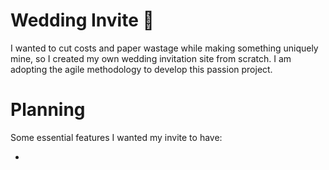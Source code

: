 <h1>Wedding Invite 💌</h1> 
<p>I wanted to cut costs and paper wastage while making something uniquely mine, so I created my own wedding invitation site from scratch. I am adopting the agile methodology to develop this passion project.</p>

<h1>Planning</h1>
<p>Some essential features I wanted my invite to have:</p>
<ul>
  <li></li>
</ul>

